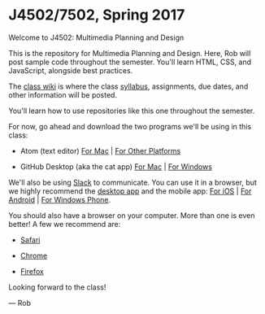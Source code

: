 # J4502/7502, Spring 2017
Welcome to J4502: Multimedia Planning and Design

This is the repository for Multimedia Planning and Design. Here, Rob will post sample code throughout the semester. You'll learn HTML, CSS, and JavaScript, alongside best practices.

The [class wiki](https://github.com/j4502-ss17/class/wiki) is where the class [syllabus](https://github.com/j4502-ss17/class/wiki/Syllabus), assignments, due dates, and other information will be posted.

You'll learn how to use repositories like this one throughout the semester.

For now, go ahead and download the two programs we'll be using in this class:

* Atom (text editor) [For Mac](https://atom.io) | [For Other Platforms](https://github.com/atom/atom/releases/tag/v1.2.4)

* GitHub Desktop (aka the cat app) [For Mac](https://desktop.github.com) | [For Windows](https://desktop.github.com)

We'll also be using [Slack](https://j4502-ss17.slack.com/) to communicate. You can use it in a browser, but we highly recommend the [desktop app](https://slack.com/apps) and the mobile app: [For iOS](https://itunes.apple.com/us/app/slack-team-communication/id618783545?mt=8) | [For Android](https://play.google.com/store/apps/details?id=com.Slack&hl=en) | [For Windows Phone](https://www.microsoft.com/en-us/store/apps/slack-beta/9nblggh1jj9h).

You should also have a browser on your computer. More than one is even better! A few we recommend are:

* [Safari](https://support.apple.com/en-us/HT204416)

* [Chrome](https://www.google.com/chrome/browser/desktop/)

* [Firefox](https://www.mozilla.org/en-US/firefox/new/?product=firefox-3.6.8&os=osx%E3%80%88=en-US)

Looking forward to the class!

— Rob
